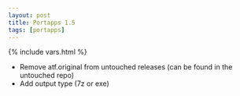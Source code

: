 ```yaml
---
layout: post
title: Portapps 1.5
tags: [portapps]
---
```

{% include vars.html %}

* Remove atf.original from untouched releases (can be found in the untouched repo)
* Add output type (7z or exe)